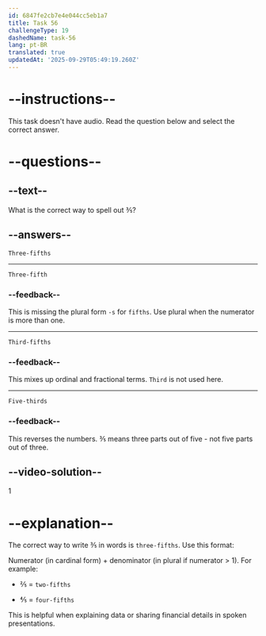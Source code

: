 ```yaml
---
id: 6847fe2cb7e4e044cc5eb1a7
title: Task 56
challengeType: 19
dashedName: task-56
lang: pt-BR
translated: true
updatedAt: '2025-09-29T05:49:19.260Z'
---
```


# --instructions--

This task doesn't have audio. Read the question below and select the correct answer.

# --questions--

## --text--

What is the correct way to spell out ⅗?

## --answers--

`Three-fifths`

---

`Three-fifth`

### --feedback--

This is missing the plural form `-s` for `fifths`. Use plural when the numerator is more than one.

---

`Third-fifths`

### --feedback--

This mixes up ordinal and fractional terms. `Third` is not used here.

---

`Five-thirds`

### --feedback--

This reverses the numbers. ⅗ means three parts out of five - not five parts out of three.

## --video-solution--

1

# --explanation--

The correct way to write ⅗ in words is `three-fifths`. Use this format:

Numerator (in cardinal form) + denominator (in plural if numerator > 1). For example:

- ⅖ = `two-fifths`

- ⅘ = `four-fifths`

This is helpful when explaining data or sharing financial details in spoken presentations.

